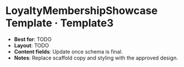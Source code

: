 # LoyaltyMembershipShowcase Template · Template3

- **Best for**: TODO
- **Layout**: TODO
- **Content fields**: Update once schema is final.
- **Notes**: Replace scaffold copy and styling with the approved design.
